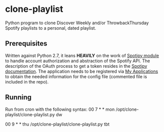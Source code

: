 # clone-playlist
Python program to clone Discover Weekly and/or ThrowbackThursday Spotify playlists to a personal, dated playlist.

## Prerequisites
Written against Python 2.7, it leans **HEAVILY** on the work of [Spotipy module](https://github.com/plamere/spotipy) to handle account authorization and abstraction of the Spotify API. The description of the OAuth process to get a token resides in the [Spotipy documentation](http://spotipy.readthedocs.org/en/latest/#authorized-requests).  The application needs to be registered via [My Applications](https://developer.spotify.com/my-applications/#!/applications) to obtain the needed information for the config file (commented file is included in the repo).


## Running
Run from cron with the following syntax:
00 7 * * mon /opt/clone-playlist/clone-playlist.py dw

00 9 * * thu /opt/clone-playlist/clone-playlist.py tbt
